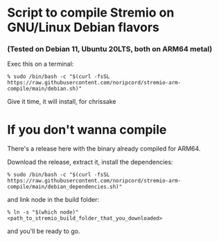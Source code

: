 # Script to compile Stremio on GNU/Linux Debian flavors 
### (Tested on Debian 11, Ubuntu 20LTS, both on ARM64 metal)

Exec this on a terminal:
```
% sudo /bin/bash -c "$(curl -fsSL https://raw.githubusercontent.com/noripcord/stremio-arm-compile/main/debian.sh)"
```

Give it time, it will install, for chrissake

# If you don't wanna compile

There's a release here with the binary already compiled for ARM64.

Download the release, extract it, install the dependencies:
```
% sudo /bin/bash -c "$(curl -fsSL https://raw.githubusercontent.com/noripcord/stremio-arm-compile/main/debian_dependencies.sh)"
```

and link node in the build folder:
```
% ln -s "$(which node)" <path_to_stremio_build_folder_that_you_downloaded>
```

and you'll be ready to go.


